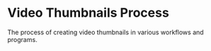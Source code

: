 # Video Thumbnails Process
The process of creating video thumbnails in various workflows and programs.
